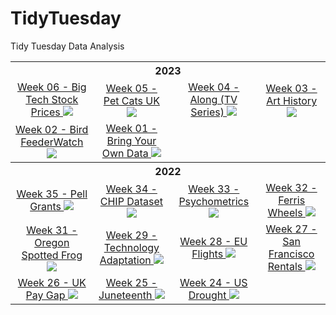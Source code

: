 # TidyTuesday
Tidy Tuesday Data Analysis

<table>
<thread>
<th colspan="4">2023</th>
<tr>
<td align="center">
    <a href="https://github.com/hdailey/TidyTuesday/tree/main/2023/2023-02-07_BigTechStockPrice">
  Week 06 - Big Tech Stock Prices
  </a>
<img src="https://user-images.githubusercontent.com/91282117/217352323-c537639f-861b-47ba-a11d-35c61aa7559b.png"> 
  </td>
<td align="center">
  <a href="https://github.com/hdailey/TidyTuesday/tree/main/2023/2023-01-31_CatsUK">
  Week 05 - Pet Cats UK
  </a>
<img src="https://user-images.githubusercontent.com/91282117/215854441-9a6c4269-bf75-4c9e-9da0-afd65266c3a7.png"> 
  </td>
<td align="center">
  <a href="https://github.com/hdailey/TidyTuesday/tree/main/2023/2023-01-24_Alone">
     Week 04 - Along (TV Series)
  </a>
<img src="https://user-images.githubusercontent.com/91282117/214370615-6b6e6b79-07cd-4665-a24d-9bbe47dd13a8.png"> 
  </td>
<td align="center">
  <a href="https://github.com/hdailey/TidyTuesday/tree/main/2023/2023-01-17_Artists">
  Week 03 - Art History
  </a>
<img src="https://user-images.githubusercontent.com/91282117/213287513-98dfdc16-44a6-408e-ab12-8916bb56382c.png"> 
  </td>
</tr>
<tr>
<td align="center">
    <a href="https://github.com/hdailey/TidyTuesday/tree/main/2023/2023-01-10_BirdFeederWatch">
  Week 02 - Bird FeederWatch
        </a>
<img src="https://user-images.githubusercontent.com/91282117/212170837-1657688f-c6be-4671-b359-2df36af75f96.png"> 
  </td>
<td align="center">
   <a href="https://github.com/hdailey/TidyTuesday/tree/main/2023/2023-01-03_BringYourOwn">
  Week 01 - Bring Your Own Data
  </a>
<img src="https://user-images.githubusercontent.com/91282117/211414698-75f3151a-3534-493c-9d27-76257cd6e7c2.png"> 
  </td>
</tr>
</thread>
<thread>
<th colspan="4">2022</th>
<tr>
<td align="center">
  <a href="https://github.com/hdailey/TidyTuesday/tree/main/2022/2022-08-30_PellGrant">
    Week 35 - Pell Grants
  </a>
<img src="https://user-images.githubusercontent.com/91282117/187514049-bb601be9-8113-4019-8f39-9ecc81a1b670.png"> 
  </td>
<td align="center">
  <a href="https://github.com/hdailey/TidyTuesday/tree/main/2022/2022-08-23_CHIPDataset">
    Week 34 - CHIP Dataset
  </a>
<img src="https://user-images.githubusercontent.com/91282117/187534636-89692677-56f9-4e63-96ae-b8134776ecdb.png"> 
  </td>
<td align="center">
  <a href="https://github.com/hdailey/TidyTuesday/tree/main/2022/2022-08-16_Psychometrics">
    Week 33 - Psychometrics
  </a>
<img src="https://user-images.githubusercontent.com/91282117/186250478-508d3496-6f76-4266-a0e3-2a23b516d18b.png"> 
  </td>
<td align="center">
  <a href="https://github.com/hdailey/TidyTuesday/tree/main/2022/2022-08-09_FerrisWheels">
    Week 32 - Ferris Wheels
  </a>
<img src="https://user-images.githubusercontent.com/91282117/186250644-ad38d7dd-836b-417e-b5cf-8ce107d622c0.png"> 
  </td>
</tr>
<tr>
<td align="center">
  <a href="https://github.com/hdailey/TidyTuesday/tree/main/2022/2022-08-02_ORSpottedFrog">
    Week 31 - Oregon Spotted Frog
  </a>
<img src="https://user-images.githubusercontent.com/91282117/182450144-40d0c6d0-5768-4113-9cb9-60088aeaac12.png"> 
  </td>
<td align="center">
  <a href="https://github.com/hdailey/TidyTuesday/tree/main/2022/2022-07-19_TechnologyAdoption"> 
    Week 29 - Technology Adaptation
  </a>
<img src="https://user-images.githubusercontent.com/91282117/182464986-c7f26404-912e-49ca-acdd-58cffcb4177d.png"> 
  </td>
<td align="center">
  <a href="https://github.com/hdailey/TidyTuesday/tree/main/2022/2022-07-12_EUFlights">
     Week 28 - EU Flights
  </a>
<img src="https://user-images.githubusercontent.com/91282117/179805679-165c1472-f9b6-4495-b9e3-0804cba97dc3.png"> 
  </td>
<td align="center">
  <a href="https://github.com/hdailey/TidyTuesday/tree/main/2022/2022-07-05_SFRent">
    Week 27 - San Francisco Rentals
  </a>
<img src="https://user-images.githubusercontent.com/91282117/177866848-6930b0ce-500e-4075-a46f-cdf961c15049.png"> 
  </td
</tr>
<tr>
<td align="center">
  <a href="https://github.com/hdailey/TidyTuesday/tree/main/2022/2022-06-28_UKPay">
    Week 26 - UK Pay Gap
  </a>
<img src="https://user-images.githubusercontent.com/91282117/177357688-1d8d64db-7cd6-4459-8016-135dbed9892e.png"> 
  </td>
<td align="center">
  <a href="https://github.com/hdailey/TidyTuesday/tree/main/2022/2022-06-21_Juneteenth">
    Week 25 - Juneteenth
  </a>
<img src="https://user-images.githubusercontent.com/91282117/176223457-3fca473f-f9e4-4240-a240-871b81a8804d.png"> 
  </td>
<td align="center">
  <a href="https://github.com/hdailey/TidyTuesday/tree/main/2022/2022-06-14_Drought">
    Week 24 - US Drought
  </a>
<img src="https://user-images.githubusercontent.com/91282117/176217471-769928b1-b28e-42d0-992c-9e9a1ae1e6cf.png"> 
  </td>
</tr>
</thread>
</table>
